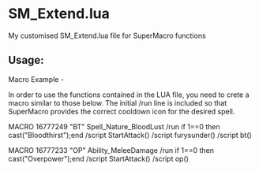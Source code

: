 # SM_Extend.lua
My customised SM_Extend.lua file for SuperMacro functions

## Usage:

Macro Example -

In order to use the functions contained in the LUA file, you need to crete a macro similar to those below.
The initial /run line is included so that SuperMacro provides the correct cooldown icon for the desired spell.

MACRO 16777249 "BT" Spell_Nature_BloodLust
/run if 1==0 then cast("Bloodthirst");end
/script StartAttack()
/script furysunder()
/script bt()

MACRO 16777233 "OP" Ability_MeleeDamage
/run if 1==0 then cast("Overpower");end
/script StartAttack()
/script op()
